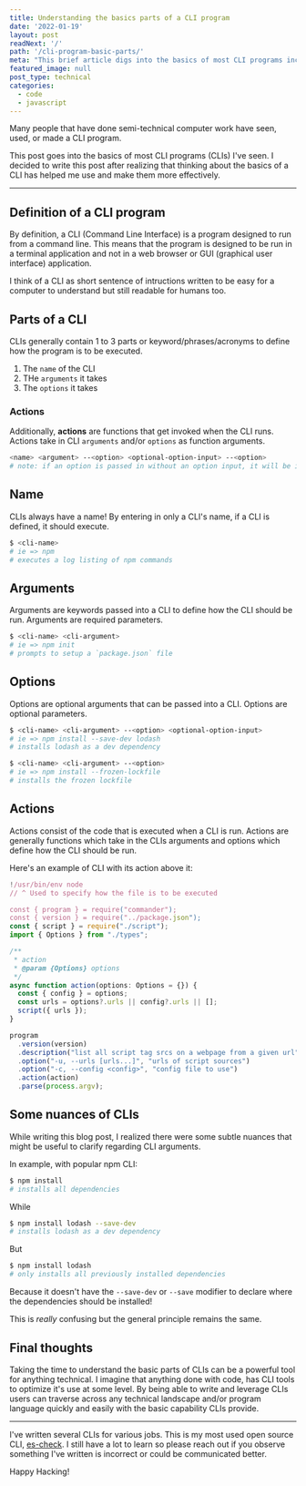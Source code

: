 ```yaml
---
title: Understanding the basics parts of a CLI program
date: '2022-01-19'
layout: post
readNext: '/'
path: '/cli-program-basic-parts/'
meta: "This brief article digs into the basics of most CLI programs including a summary of the program's name, arguments, options, and actions."
featured_image: null
post_type: technical
categories:
  - code
  - javascript
---
```


Many people that have done semi-technical computer work have seen, used, or made a CLI program. 

This post goes into the basics of most CLI programs (CLIs) I've seen. I decided to write this post after realizing that thinking about the basics of a CLI has helped me use and make them more effectively. 

---

## Definition of a CLI program

By definition, a CLI (Command Line Interface) is a program designed to run from a command line. 
This means that the program is designed to be run in a terminal application and not in a web browser or GUI (graphical user interface) application.

I think of a CLI as short sentence of intructions written to be easy for a computer to understand but still readable for humans too. 

## Parts of a CLI

CLIs generally contain 1 to 3 parts or keyword/phrases/acronyms to define how the program is to be executed. 

1. The `name` of the CLI
2. THe `arguments` it takes
3. The `options` it takes

### Actions 

Additionally, **actions** are functions that get invoked when the CLI runs. Actions take in CLI `arguments` and/or `options` as function arguments.


```bash
<name> <argument> --<option> <optional-option-input> --<option>
# note: if an option is passed in without an option input, it will be interpreted as a boolean
```

## Name

CLIs always have a name! By entering in only a CLI's name, if a CLI is defined, it should execute.

```bash
$ <cli-name>
# ie => npm
# executes a log listing of npm commands
```

## Arguments

Arguments are keywords passed into a CLI to define how the CLI should be run. Arguments are required parameters.

```bash
$ <cli-name> <cli-argument>
# ie => npm init
# prompts to setup a `package.json` file
```

## Options

Options are optional arguments that can be passed into a CLI. Options are optional parameters.

```bash
$ <cli-name> <cli-argument> --<option> <optional-option-input>
# ie => npm install --save-dev lodash
# installs lodash as a dev dependency
```

```bash
$ <cli-name> <cli-argument> --<option>
# ie => npm install --frozen-lockfile
# installs the frozen lockfile
```

## Actions

Actions consist of the code that is executed when a CLI is run. Actions are generally functions which take in the CLIs arguments and options which define how the CLI should be run.

Here's an example of CLI with its action above it:

```typescript
!/usr/bin/env node
// ^ Used to specify how the file is to be executed

const { program } = require("commander");
const { version } = require("../package.json");
const { script } = require("./script");
import { Options } from "./types";

/**
 * action
 * @param {Options} options
 */
async function action(options: Options = {}) {
  const { config } = options;
  const urls = options?.urls || config?.urls || [];
  script({ urls });
}

program
  .version(version)
  .description("list all script tag srcs on a webpage from a given url")
  .option("-u, --urls [urls...]", "urls of script sources")
  .option("-c, --config <config>", "config file to use")
  .action(action)
  .parse(process.argv);
```

## Some nuances of CLIs

While writing this blog post, I realized there were some subtle nuances that might be useful to clarify regarding CLI arguments. 

In example, with popular npm CLI:

```bash
$ npm install
# installs all dependencies
```

While

```bash
$ npm install lodash --save-dev
# installs lodash as a dev dependency
```

But 

```bash
$ npm install lodash
# only installs all previously installed dependencies
```

Because it doesn't have the `--save-dev` or `--save` modifier to declare where the dependencies should be installed!

This is _really_ confusing but the general principle remains the same. 

## Final thoughts

Taking the time to understand the basic parts of CLIs can be a powerful tool for anything technical. I imagine that anything done with code, has CLI tools to optimize it's use at some level. By being able to write and leverage CLIs users can traverse across any technical landscape and/or program language quickly and easily with the basic capability CLIs provide. 

---

I've written several CLIs for various jobs. This is my most used open source CLI, [es-check](https://www.npmjs.com/package/es-check). I still have a lot to learn so please reach out if you observe something I've written is incorrect or could be communicated better.

Happy Hacking!
